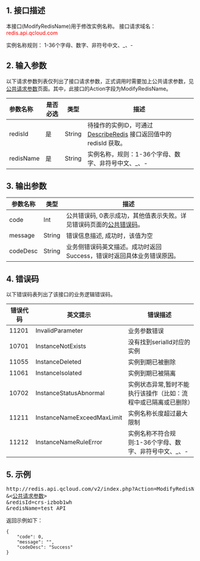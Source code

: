 ## 1. 接口描述
本接口(ModifyRedisName)用于修改实例名称。
接口请求域名：<font style='color:red'>redis.api.qcloud.com </font>

实例名称规则： 1-36个字母、数字、非符号中文、_、-

## 2. 输入参数
以下请求参数列表仅列出了接口请求参数，正式调用时需要加上公共请求参数，见<a href='/document/product/213/6976' title='公共请求参数'>公共请求参数</a>页面。其中，此接口的Action字段为ModifyRedisName。

| 参数名称 | 是否必选  | 类型 | 描述 |
|:---------|---------|---------|---------|
| redisId | 是 | String |待操作的实例ID，可通过 [DescribeRedis](/document/product/239/1384) 接口返回值中的 redisId 获取。 |
| redisName | 是 | String | 实例名称，规则：1-36个字母、数字、非符号中文、_、-|

## 3. 输出参数

| 参数名称 | 类型 | 描述 |
|---------|---------|---------|
| code | Int | 公共错误码, 0表示成功，其他值表示失败。详见错误码页面的<a href='/document/api/239/1757' title='公共错误码'>公共错误码</a>。|
| message | String | 错误信息描述, 成功时，该值为空 |
| codeDesc | String | 业务侧错误码英文描述。成功时返回Success，错误时返回具体业务错误原因。 |

## 4. 错误码
以下错误码表列出了该接口的业务逻辑错误码。

| 错误代码 | 英文提示 | 错误描述 |
|---------|---------|---------|
|11201|InvalidParameter|业务参数错误|
|10701|InstanceNotExists|没有找到serialId对应的实例|
|11055|InstanceDeleted|实例到期已被删除|
|11061|InstanceIsolated|实例到期已被隔离|
|10702|InstanceStatusAbnormal|实例状态异常,暂时不能执行该操作（比如：流程中或已隔离或已删除）|
|11211|InstanceNameExceedMaxLimit|实例名称长度超过最大限制|
|11212|InstanceNameRuleError|实例名称不符合规则:1-36个字母、数字、非符号中文、_、-|

## 5. 示例
<pre>
http://redis.api.qcloud.com/v2/index.php?Action=ModifyRedisName
&<<a href="/doc/api/229/6976">公共请求参数</a>>
&redisId=crs-izbob1wh
&redisName=test_API
</pre>
返回示例如下：
```
{
    "code": 0,
    "message": "",
    "codeDesc": "Success"
}

```